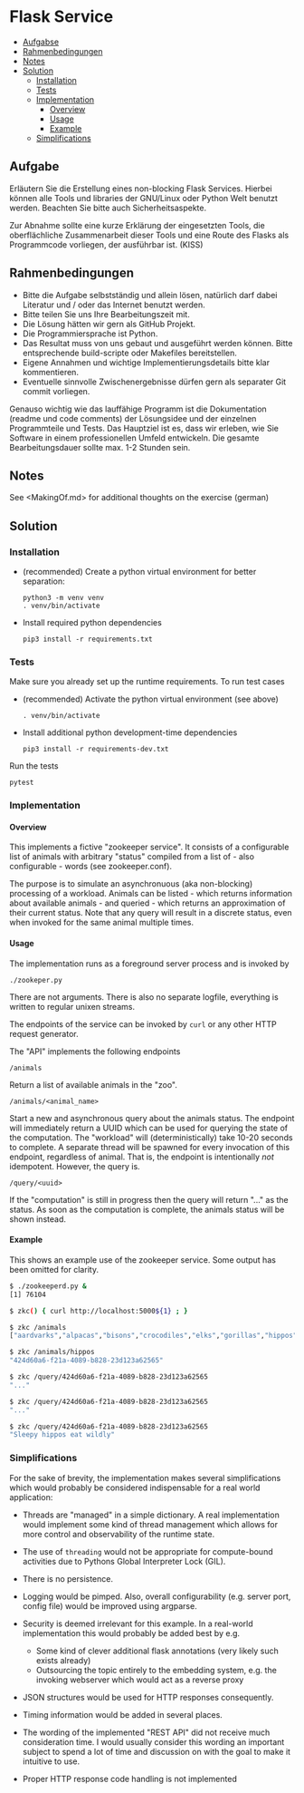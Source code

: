 # Flask Service

<!-- TOC depthfrom:2 depthto:4 -->

- [Aufgabse](#aufgabse)
- [Rahmenbedingungen](#rahmenbedingungen)
- [Notes](#notes)
- [Solution](#solution)
  - [Installation](#installation)
  - [Tests](#tests)
  - [Implementation](#implementation)
    - [Overview](#overview)
    - [Usage](#usage)
    - [Example](#example)
  - [Simplifications](#simplifications)

<!-- /TOC -->

## Aufgabe

Erläutern Sie die Erstellung eines non-blocking Flask Services. Hierbei können alle Tools und libraries der GNU/Linux oder Python Welt benutzt werden. Beachten Sie bitte auch Sicherheitsaspekte.

Zur Abnahme sollte eine kurze Erklärung der eingesetzten Tools, die oberflächliche Zusammenarbeit dieser Tools und eine Route des Flasks als Programmcode vorliegen, der ausführbar ist. (KISS)

## Rahmenbedingungen

- Bitte die Aufgabe selbstständig und allein lösen, natürlich darf dabei Literatur und / oder das Internet benutzt werden.
- Bitte teilen Sie uns Ihre Bearbeitungszeit mit.
- Die Lösung hätten wir gern als GitHub Projekt.
- Die Programmiersprache ist Python.
- Das Resultat muss von uns gebaut und ausgeführt werden können. Bitte entsprechende build-scripte oder Makefiles bereitstellen.
- Eigene Annahmen und wichtige Implementierungsdetails bitte klar kommentieren.
- Eventuelle sinnvolle Zwischenergebnisse dürfen gern als separater Git commit vorliegen.

Genauso wichtig wie das lauffähige Programm ist die Dokumentation (readme und code comments) der Lösungsidee und der einzelnen Programmteile und Tests. Das Hauptziel ist es, dass wir erleben, wie Sie Software in einem professionellen Umfeld entwickeln. Die gesamte Bearbeitungsdauer sollte max. 1-2 Stunden sein.

## Notes

See <MakingOf.md> for additional thoughts on the exercise (german)

## Solution

### Installation

- (recommended) Create a python virtual environment for better separation:

      python3 -m venv venv
      . venv/bin/activate

- Install required python dependencies

      pip3 install -r requirements.txt

### Tests

Make sure you already set up the runtime requirements. To run test cases

- (recommended) Activate the python virtual environment (see above)

      . venv/bin/activate

- Install additional python development-time dependencies

      pip3 install -r requirements-dev.txt

Run the tests

    pytest

### Implementation

#### Overview

This implements a fictive "zookeeper service". It consists of a configurable list of animals with arbitrary "status" compiled from a list of - also configurable - words (see zookeeper.conf).

The purpose is to simulate an asynchronuous (aka non-blocking) processing of a workload. Animals can be listed - which returns information about available animals - and queried - which returns an approximation of their current status. Note that any query will result in a discrete status, even when invoked for the same animal multiple times.

#### Usage

The implementation runs as a foreground server process and is invoked by

    ./zookeper.py

There are not arguments. There is also no separate logfile, everything is written to regular unixen streams.

The endpoints of the service can be invoked by `curl` or any other HTTP request generator.

The "API" implements the following endpoints

`/animals`

  Return a list of available animals in the "zoo".

`/animals/<animal_name>`

Start a new and asynchronous query about the animals status. The endpoint will immediately return a UUID which can be used for querying the state of the computation. The "workload" will (deterministically) take 10-20 seconds to complete. A separate thread will be spawned for every invocation of this endpoint, regardless of animal. That is, the endpoint is intentionally *not* idempotent. However, the query is.

`/query/<uuid>`

If the "computation" is still in progress then the query will return "..." as the status. As soon as the computation is complete, the animals status will be shown instead.

#### Example

This shows an example use of the zookeeper service. Some output has been omitted for clarity.

```bash
$ ./zookeeperd.py &
[1] 76104

$ zkc() { curl http://localhost:5000${1} ; }

$ zkc /animals
["aardvarks","alpacas","bisons","crocodiles","elks","gorillas","hippos","koalas","kangaroos","lions","pandas","tigers","unicorns","zebras"]

$ zkc /animals/hippos
"424d60a6-f21a-4089-b828-23d123a62565"

$ zkc /query/424d60a6-f21a-4089-b828-23d123a62565
"..."

$ zkc /query/424d60a6-f21a-4089-b828-23d123a62565
"..."

$ zkc /query/424d60a6-f21a-4089-b828-23d123a62565
"Sleepy hippos eat wildly"
```

### Simplifications

For the sake of brevity, the implementation makes several simplifications which would probably be considered indispensable for a real world application:

- Threads are "managed" in a simple dictionary. A real implementation would implement some kind of thread management which allows for more control and observability of the runtime state.

- The use of `threading` would not be appropriate for compute-bound activities due to Pythons Global Interpreter Lock (GIL).

- There is no persistence.

- Logging would be pimped. Also, overall configurability (e.g. server port, config file) would be improved using argparse.

- Security is deemed irrelevant for this example. In a real-world implementation this would probably be added best by e.g.

  - Some kind of clever additional flask annotations (very likely such exists already)
  - Outsourcing the topic entirely to the embedding system, e.g. the invoking webserver which would act as a reverse proxy

- JSON structures would be used for HTTP responses consequently.

- Timing information would be added in several places.

- The wording of the implemented "REST API" did not receive much consideration time. I would usually consider this wording an important subject to spend a lot of time and discussion on with the goal to make it intuitive to use.

- Proper HTTP response code handling is not implemented
